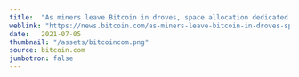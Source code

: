 ```yaml
---
title:  "As miners leave Bitcoin in droves, space allocation dedicated to Filecoin and beet surges"
weblink: "https://news.bitcoin.com/as-miners-leave-bitcoin-in-droves-space-allocation-dedicated-to-filecoin-and-beet-surges/"
date:   2021-07-05
thumbnail: "/assets/bitcoincom.png"
source: bitcoin.com
jumbotron: false
---
```

